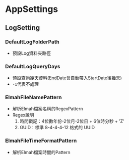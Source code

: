 # AppSettings
## LogSetting
### DefaultLogFolderPath
- 預設Log資料夾路徑
### DefaultLogQueryDays
- 預設查詢幾天資料(EndDate會自動帶入StartDate後幾天)
- ``-1``代表不處理
### ElmahFileNamePattern
- 解析Elmah檔案名稱的RegexPattern
- Regex說明
    1. 時間戳記：4位數年份-2位月-2位日 + 6位時分秒 + 'Z'
    2. GUID：標準 8-4-4-4-12 格式的 UUID
### ElmahFileTimeFormatPattern
- 解析Elmah檔案時間的Pattern